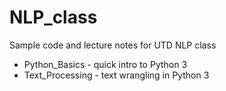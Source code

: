 # NLP_class
Sample code and lecture notes for UTD NLP class

* Python_Basics - quick intro to Python 3
* Text_Processing - text wrangling in Python 3
